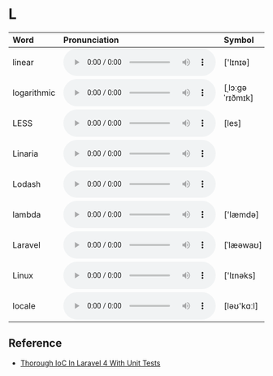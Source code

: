 
# L

| Word  | Pronunciation | Symbol |
| :-- | :-- | :-- |
| linear | <audio :src="$withBase('/audio/linear.mp3')" controls="controls" controlslist="nodownload"></audio> | ['lɪnɪə] |
| logarithmic | <audio :src="$withBase('/audio/logarithmic.mp3')" controls="controls" controlslist="nodownload"></audio> | [ˌlɔːɡəˈrɪðmɪk] |
| LESS | <audio :src="$withBase('/audio/LESS.mp3')" controls="controls" controlslist="nodownload"></audio> | [les] |
| Linaria | <audio :src="$withBase('/audio/Linaria.mp3')" controls="controls" controlslist="nodownload"></audio> |  |
| Lodash | <audio :src="$withBase('/audio/Lodash.mp3')" controls="controls" controlslist="nodownload"></audio> |  |
| lambda | <audio :src="$withBase('/audio/lambda.mp3')" controls="controls" controlslist="nodownload"></audio> | ['læmdə] |
| Laravel | <audio :src="$withBase('/audio/Laravel.mp3')" controls="controls" controlslist="nodownload"></audio> | [ˈlæəwaʊ] |
| Linux | <audio :src="$withBase('/audio/Linux.mp3')" controls="controls" controlslist="nodownload"></audio> | ['lɪnəks] |
| locale | <audio :src="$withBase('/audio/locale.mp3')" controls="controls" controlslist="nodownload"></audio> | [ləʊ'kɑːl] |

## Reference

- [Thorough IoC In Laravel 4 With Unit Tests](https://www.youtube.com/watch?v=F1VyHfoUuLU&feature=youtu.be)
